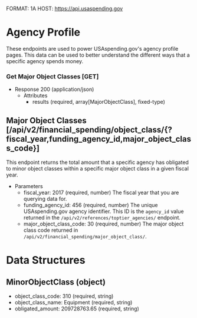 FORMAT: 1A
HOST: https://api.usaspending.gov

# Agency Profile

These endpoints are used to power USAspending.gov's agency profile pages. This data can be used to better understand the different ways that a specific agency spends money.

### Get Major Object Classes [GET]

+ Response 200 (application/json)
    + Attributes
        + results (required, array[MajorObjectClass], fixed-type)

## Major Object Classes [/api/v2/financial_spending/object_class/{?fiscal_year,funding_agency_id,major_object_class_code}]

This endpoint returns the total amount that a specific agency has obligated to minor object classes within a specific major object class in a given fiscal year.

+ Parameters
    + fiscal_year: 2017 (required, number)
        The fiscal year that you are querying data for.
    + funding_agency_id: 456 (required, number)
        The unique USAspending.gov agency identifier. This ID is the `agency_id` value returned in the `/api/v2/references/toptier_agencies/` endpoint.
    + major_object_class_code: 30 (required, number)
        The major object class code returned in `/api/v2/financial_spending/major_object_class/`.

# Data Structures

## MinorObjectClass (object)
+ object_class_code: 310 (required, string)
+ object_class_name: Equipment (required, string)
+ obligated_amount: 209728763.65 (required, string)
